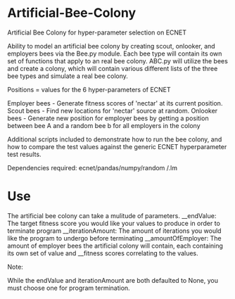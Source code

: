 # Artificial-Bee-Colony
Artificial Bee Colony for hyper-parameter selection on ECNET

Ability to model an artificial bee colony by creating scout, onlooker, and employers bees via the Bee.py module. Each bee type will
contain its own set of functions that apply to an real bee colony. ABC.py will utilize the bees and create a colony, which will contain
various different lists of the three bee types and simulate a real bee colony. 

Positions = values for the 6 hyper-parameters of ECNET

Employer bees - Generate fitness scores of 'nectar' at its current position.
Scout bees - Find new locations for 'nectar' source at random.
Onlooker bees - Generate new position for employer bees by getting a position between bee A and a random bee b for all employers in the colony

Additional scripts included to demonstrate how to run the bee colony, and how to compare the test values against the generic ECNET hyperparameter test results.

Dependencies required: 
ecnet/pandas/numpy/random
/.lm
# Use

The artificial bee colony can take a mulitude of parameters. 
__endValue: The target fitness score you would like your values to produce in order to terminate program
__iterationAmount: The amount of iterations you would like the program to undergo before terminating
__amountOfEmployer: The amount of employer bees the artificial colony will contain, each containing its own set of value and __fitness scores correlating to the values.

Note:

While the endValue and iterationAmount are both defaulted to None, you must choose one for program termination.
